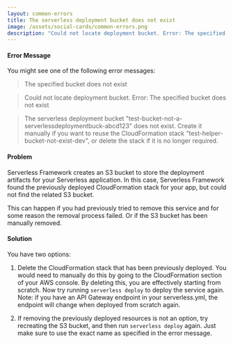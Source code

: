 ```yaml
---
layout: common-errors
title: The serverless deployment bucket does not exist
image: /assets/social-cards/common-errors.png
description: "Could not locate deployment bucket. Error: The specified bucket does not exist"
---
```


#### Error Message

You might see one of the following error messages:

> The specified bucket does not exist

> Could not locate deployment bucket. Error: The specified bucket does not exist

> The serverless deployment bucket "test-bucket-not-a-serverlessdeploymentbuck-abcd123" does not exist. Create it manually if you want to reuse the CloudFormation stack "test-helper-bucket-not-exist-dev", or delete the stack if it is no longer required.


#### Problem

Serverless Framework creates an S3 bucket to store the deployment artifacts for your Serverless application. In this case, Serverless Framework found the previously deployed CloudFormation stack for your app, but could not find the related S3 bucket.

This can happen if you had previously tried to remove this service and for some reason the removal process failed. Or if the S3 bucket has been manually removed.


#### Solution

You have two options:

1. Delete the CloudFormation stack that has been previously deployed. You would need to manually do this by going to the CloudFormation section of your AWS console. By deleting this, you are effectively starting from scratch. Now try running `serverless deploy` to deploy the service again. Note: if you have an API Gateway endpoint in your serverless.yml, the endpoint will change when deployed from scratch again.

2. If removing the previously deployed resources is not an option, try recreating the S3 bucket, and then run `serverless deploy` again. Just make sure to use the exact name as specified in the error message.

